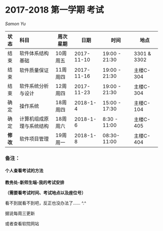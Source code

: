 # 2017-2018 第一学期 考试

*Samon Yu*

| 状态   | 科目           | 周次星期   | 日期         | 时间   | 地点   |
| :--- | :----------- | ------ | ---------- | ---- | ---- |
| 结束 | 软件体系结构基础     | 10周 周五 | 2017-11-10 | 19:00 - 21:30   |3301 & 3302|
| 结束 | 软件质量保证       | 11周 周四 | 2017-11-16 | 19:00 - 21:30   |主楼C-304   |
| 结束 | 软件系统分析与设计    | 12周 周四 | 2017-11-23 |  19:00 - 21:30   |主楼C-304  |
|确定| 操作系统  | 18周 周四|2018-1-4|15:00 - 17:30   |主楼C-104|
|确定| 计算机组成原理与系统结构|18周 周六 |2018-1-6| 8:30 - 11:00|主楼C-405|
|**修改**| 软件项目管理|19周 周一|2018-1-8|08:30-11:00|主楼C-404|



### 备注：

#### 个人查看考试的方法

**教务处-新师生端-我的考试安排**

**（需要看考试时间、考试地点以及座位号）**

看不到就看不到吧，反正也没办法了…… ^.^

据说每周三更新

或者查看软院网站
